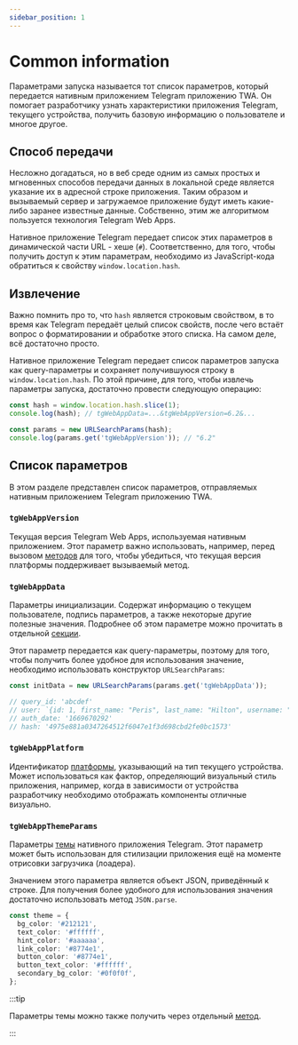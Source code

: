 ```yaml
---
sidebar_position: 1
---
```


# Common information

Параметрами запуска называется тот список параметров, который передается
нативным приложением Telegram приложению TWA. Он помогает разработчику узнать 
характеристики приложения Telegram, текущего устройства, получить 
базовую информацию о пользователе и многое другое.

## Способ передачи

Несложно догадаться, но в веб среде одним из самых простых и мгновенных 
способов передачи данных в локальной среде является указание их в адресной
строке приложения. Таким образом и вызываемый сервер и загружаемое приложение 
будут иметь какие-либо заранее известные данные. Собственно, этим же 
алгоритмом пользуется технология Telegram Web Apps. 

Нативное приложение Telegram передает список этих параметров в динамической 
части URL - хеше (`#`). Соответственно, для того, чтобы получить доступ к этим 
параметрам, необходимо из JavaScript-кода обратиться к 
свойству `window.location.hash`.

## Извлечение

Важно помнить про то, что `hash` является строковым свойством, в то время как
Telegram передаёт целый список свойств, после чего встаёт вопрос о
форматировании и обработке этого списка. На самом деле, всё достаточно просто.

Нативное приложение Telegram передает список параметров запуска как 
query-параметры и сохраняет получившуюся строку в `window.location.hash`. 
По этой причине, для того, чтобы извлечь параметры запуска, достаточно 
провести следующую операцию:

```typescript title="Пример извлечения параметров запуска"
const hash = window.location.hash.slice(1);
console.log(hash); // tgWebAppData=...&tgWebAppVersion=6.2&...

const params = new URLSearchParams(hash);
console.log(params.get('tgWebAppVersion')); // "6.2"
```

## Список параметров

В этом разделе представлен список параметров, отправляемых нативным приложением
Telegram приложению TWA.

### `tgWebAppVersion`

Текущая версия Telegram Web Apps, используемая нативным приложением. Этот
параметр важно использовать, например, перед вызовом 
[методов](../apps-communication/methods) для того, чтобы убедиться, что текущая
версия платформы поддерживает вызываемый метод.

### `tgWebAppData`

Параметры инициализации. Содержат информацию о текущем пользователе, подпись
параметров, а также некоторые другие полезные значения. Подробнее об
этом параметре можно прочитать в отдельной [секции](init-data/about).

Этот параметр передается как query-параметры, поэтому для того, чтобы
получить более удобное для использования значение, необходимо использовать
конструктор `URLSearchParams`:

```typescript title="Пример обработанного значения"
const initData = new URLSearchParams(params.get('tgWebAppData'));

// query_id: 'abcdef'
// user: `{id: 1, first_name: "Peris", last_name: "Hilton", username: "peris", language_code: "en", is_premium: true}`
// auth_date: '1669670292'
// hash: '4975e881a0347264512f6047e1f3d698cbd2fe0bc1573'
```

### `tgWebAppPlatform`

Идентификатор [платформы](../platforms), указывающий на тип текущего устройства.
Может использоваться как фактор, определяющий визуальный стиль приложения, 
например, когда в зависимости от устройства разработчику необходимо отображать
компоненты отличные визуально.

### `tgWebAppThemeParams`

Параметры [темы](../features/theme) нативного приложения Telegram. Этот 
параметр может быть использован для стилизации приложения ещё на моменте 
отрисовки загрузчика (лоадера).

Значением этого параметра является объект JSON, приведённый к строке. Для
получения более удобного для использования значения достаточно использовать
метод `JSON.parse`.

```typescript title="Пример обработанного значения"
const theme = {
  bg_color: '#212121',
  text_color: '#ffffff',
  hint_color: '#aaaaaa',
  link_color: '#8774e1',
  button_color: '#8774e1',
  button_text_color: '#ffffff',
  secondary_bg_color: '#0f0f0f',
};
```

:::tip

Параметры темы можно также получить через
отдельный [метод](../apps-communication/methods.mdx#web_app_request_theme).

:::

[//]: # (tgWebAppBotInline когда открываешь через кнопку клавиатуры)